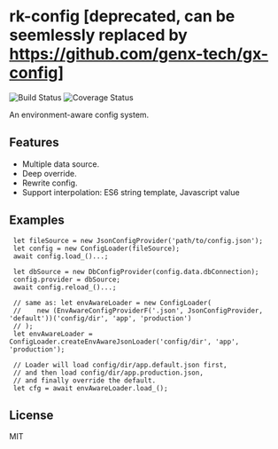 # rk-config [deprecated, can be seemlessly replaced by https://github.com/genx-tech/gx-config]
![Build Status](https://travis-ci.org/kitmi/rk-config.svg?branch=master) ![Coverage Status](https://coveralls.io/repos/github/kitmi/rk-config/badge.svg?branch=master)

An environment-aware config system.

## Features

* Multiple data source.
* Deep override.
* Rewrite config.
* Support interpolation: ES6 string template, Javascript value

## Examples

     let fileSource = new JsonConfigProvider('path/to/config.json');
     let config = new ConfigLoader(fileSource);
     await config.load_()...;
  
     let dbSource = new DbConfigProvider(config.data.dbConnection);
     config.provider = dbSource;
     await config.reload_()...;
   
     // same as: let envAwareLoader = new ConfigLoader(
     //    new (EnvAwareConfigProviderF('.json', JsonConfigProvider, 'default'))('config/dir', 'app', 'production')
     // );
     let envAwareLoader = ConfigLoader.createEnvAwareJsonLoader('config/dir', 'app', 'production');
     
     // Loader will load config/dir/app.default.json first, 
     // and then load config/dir/app.production.json, 
     // and finally override the default.
     let cfg = await envAwareLoader.load_(); 

## License

  MIT
